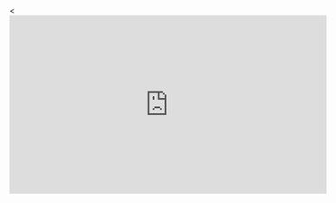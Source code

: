 <html><

<iframe width="560" height="315" src="https://www.youtube.com/embed/Q2yHtXyH4sE?si=NIMku2Z3HAzfK6ja" title="YouTube video player" frameborder="0" allow="accelerometer; autoplay; clipboard-write; encrypted-media; gyroscope; picture-in-picture; web-share" referrerpolicy="strict-origin-when-cross-origin" allowfullscreen></iframe>